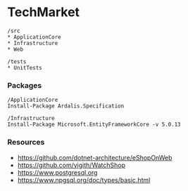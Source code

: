 # TechMarket
```
/src
* ApplicationCore
* Infrastructure
* Web

/tests
* UnitTests
```

### Packages
```
/ApplicationCore
Install-Package Ardalis.Specification

/Infrastructure
Install-Package Microsoft.EntityFrameworkCore -v 5.0.13
```

### Resources
* https://github.com/dotnet-architecture/eShopOnWeb
* https://github.com/yigith/WatchShop
* https://www.postgresql.org
* https://www.npgsql.org/doc/types/basic.html